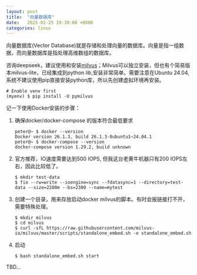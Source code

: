 ```yaml
---
layout: post
title:  "向量数据库"
date:   2025-02-25 19:30:00 +0800
categories: linux
---
```


向量数据库(Vector Database)就是存储和处理向量的数据库。向量是指一组数据，而向量数据库是指处理高维数组的数据库。

咨询deepseek，建议使用和安装[milvus](https://milvus.io)；Milvus可以独立安装，但也有个简易版本milvus-lite，已经集成到python lib,安装非常简单。需要注意在Ubuntu 24.04, 系统不建议使用pip直接安装python库，所以先创建虚拟环境再安装。

```
# Enable venv first 
(myenv) $ pip install -U pymilvus
```

记一下使用Docker安装的步骤：

1. 确保docker/docker-compose 的版本符合最低要求 
    ```
    peter@~ $ docker --version
    Docker version 26.1.3, build 26.1.3-0ubuntu1~24.04.1
    peter@~ $ docker-compose --version
    docker-compose version 1.29.2, build unknown
    ```

2. 官方推荐，IO速度需要达到500 IOPS, 但我这台老黄牛机器只有200 IOPS左右，因此比较低了。 
    ```
    $ mkdir test-data
    $ fio --rw=write --ioengine=sync --fdatasync=1 --directory=test-data --size=2200m --bs=2300 --name=mytest
    ```

3. 创建一个目录，用来存放启动docker milvus的脚本。有时会报链接打不开，需要特殊处理。
    ```
    $ mkdir milvus
    $ cd milvus 
    $ curl -sfL https://raw.githubusercontent.com/milvus-io/milvus/master/scripts/standalone_embed.sh -o standalone_embed.sh
    ```
4. 启动
    ```
    $ bash standalone_embed.sh start
    ```

TBD...
